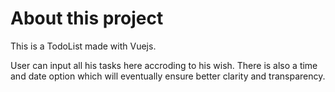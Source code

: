 # About this project


This is a TodoList made with Vuejs. 

User can input all his tasks here accroding to his wish. There is also a time and date option which will eventually ensure
better clarity and transparency.
